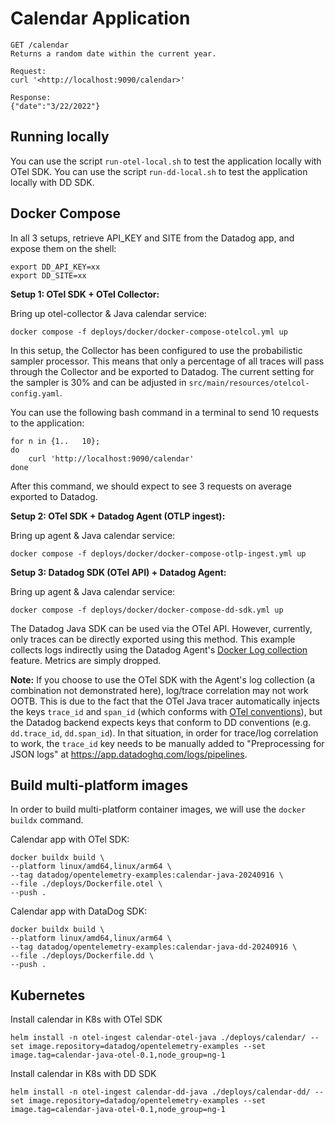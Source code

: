 # Calendar Application

```
GET /calendar
Returns a random date within the current year.
```

```
Request:
curl '<http://localhost:9090/calendar>'

Response:
{"date":"3/22/2022"}
```

## Running locally

You can use the script `run-otel-local.sh` to test the application locally with OTel SDK.
You can use the script `run-dd-local.sh` to test the application locally with DD SDK.

## Docker Compose

In all 3 setups, retrieve API_KEY and SITE from the Datadog app, and expose them on the shell:

```
export DD_API_KEY=xx
export DD_SITE=xx
```

**Setup 1: OTel SDK + OTel Collector:**

Bring up otel-collector & Java calendar service:

```
docker compose -f deploys/docker/docker-compose-otelcol.yml up
```

In this setup, the Collector has been configured to use the probabilistic sampler processor. This
means that only a percentage of all traces will pass through the Collector and be exported to
Datadog. The current setting for the sampler is 30% and can be adjusted in
`src/main/resources/otelcol-config.yaml`.

You can use the following bash command in a terminal to send 10 requests to the application:

    for n in {1..   10};
    do
        curl 'http://localhost:9090/calendar'
    done

After this command, we should expect to see 3 requests on average exported to Datadog.

**Setup 2: OTel SDK + Datadog Agent (OTLP ingest):**

Bring up agent & Java calendar service:

```
docker compose -f deploys/docker/docker-compose-otlp-ingest.yml up
```

**Setup 3: Datadog SDK (OTel API) + Datadog Agent:**

Bring up agent & Java calendar service:

```
docker compose -f deploys/docker/docker-compose-dd-sdk.yml up
```

The Datadog Java SDK can be used via the OTel API. However, currently, only traces can be directly
exported using this method. This example collects logs indirectly using the Datadog Agent's [Docker Log collection](https://docs.datadoghq.com/containers/docker/log/?tab=containerinstallation) feature. Metrics are simply dropped.

**Note:** If you choose to use the OTel SDK with the Agent's log collection (a combination not demonstrated here), log/trace correlation may not work OOTB. This is due to the fact that the OTel Java tracer automatically injects the keys `trace_id` and `span_id` (which conforms with [OTel conventions](https://opentelemetry.io/docs/specs/otel/compatibility/logging_trace_context/)), but the Datadog backend expects keys that conform to DD conventions (e.g. `dd.trace_id`, `dd.span_id`). In that situation, in order for trace/log correlation to work, the `trace_id` key needs to be manually added to "Preprocessing for JSON logs" at <https://app.datadoghq.com/logs/pipelines>.

## Build multi-platform images

In order to build multi-platform container images, we will use the `docker buildx` command.

Calendar app with OTel SDK:

```shell
docker buildx build \
--platform linux/amd64,linux/arm64 \
--tag datadog/opentelemetry-examples:calendar-java-20240916 \
--file ./deploys/Dockerfile.otel \
--push .
```

Calendar app with DataDog SDK:

```shell
docker buildx build \
--platform linux/amd64,linux/arm64 \
--tag datadog/opentelemetry-examples:calendar-java-dd-20240916 \
--file ./deploys/Dockerfile.dd \
--push .
```

## Kubernetes

Install calendar in K8s with OTel SDK

```
helm install -n otel-ingest calendar-otel-java ./deploys/calendar/ --set image.repository=datadog/opentelemetry-examples --set image.tag=calendar-java-otel-0.1,node_group=ng-1
```

Install calendar in K8s with DD SDK

```
helm install -n otel-ingest calendar-dd-java ./deploys/calendar-dd/ --set image.repository=datadog/opentelemetry-examples --set image.tag=calendar-java-otel-0.1,node_group=ng-1
```
